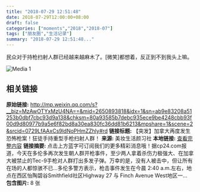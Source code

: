 ```yaml
---
title: "2018-07-29 12:51:48"
date: 2018-07-29T12:00:00+08:00
draft: false
categories: ["moments","2018","2018-07"]
tags: ["朋友圈","生活记录"]
summary: "2018-07-29 12:51:48..."
---
```


民众对于持枪扫射人群已经越来越麻木了。[微笑]都想着，反正到不到我头上嘛。

![Media 1](/Moments/photos/2018-07-29/201807291251480.jpg)

## 相关链接

**原始链接:** http://mp.weixin.qq.com/s?__biz=MzAwOTYxMzU4NA==&mid=2650893818&idx=1&sn=ab9e83208a51253b0dbf7cbc93d9a138&chksm=80a93585b7debc935ece9be4248cbb93f00d9d80977b9a5e6f82bd8a30ea830fc36dd81b6213&mpshare=1&scene=2&srcid=0729LfAAxCs9ldNoPHmZZhly#rd
**链接标题:** 【突发】加拿大再度发生恐怖枪案！狂徒手持重型手枪扫射人群！
**来源:** 美妆生活颜习社
**本地链接:** [查看完整内容](/link_content/2018/07/2018-07-29-2/link_content/)
**链接摘要:** 点击上方蓝字可订阅我们的更多精彩消息哦！据cp24.com报道，今天在多伦多再次发生朝人群开枪事件，至少两人拿着杀伤力极强大、在加拿大被禁止的Tec-9手枪对人群打出多发子弹。万幸的是，没有人被击中，但让所有在场的人都惊骇不已...多伦多警方表示，枪击事件发生在今晨 2:40 a.m.左右，地点在西区怡陶碧谷Smithfield社区Highway 27 与 Finch Avenue West地区一...
**包含图片:** 8 张

